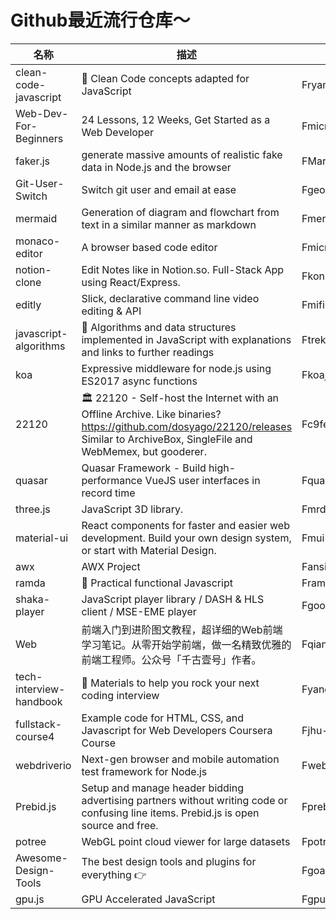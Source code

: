 # Github最近流行仓库～

| 名称  | 描述  | 作者  | star量 | 地址  |
| --- | --- | --- | ----- | --- |
| clean-code-javascript | 🛁 Clean Code concepts adapted for JavaScript | Fryanmcdermott | 40,354 | https://github.com/ryanmcdermott/clean-code-javascript
Web-Dev-For-Beginners | 24 Lessons, 12 Weeks, Get Started as a Web Developer | Fmicrosoft | 566 | https://github.com/microsoft/Web-Dev-For-Beginners
faker.js | generate massive amounts of realistic fake data in Node.js and the browser | FMarak | 27,514 | https://github.com/Marak/faker.js
Git-User-Switch | Switch git user and email at ease | Fgeongeorge | 332 | https://github.com/geongeorge/Git-User-Switch
mermaid | Generation of diagram and flowchart from text in a similar manner as markdown | Fmermaid-js | 32,780 | https://github.com/mermaid-js/mermaid
monaco-editor | A browser based code editor | Fmicrosoft | 22,245 | https://github.com/microsoft/monaco-editor
notion-clone | Edit Notes like in Notion.so. Full-Stack App using React/Express. | Fkonstantinmuenster | 862 | https://github.com/konstantinmuenster/notion-clone
editly | Slick, declarative command line video editing & API | Fmifi | 2,397 | https://github.com/mifi/editly
javascript-algorithms | 📝 Algorithms and data structures implemented in JavaScript with explanations and links to further readings | Ftrekhleb | 84,475 | https://github.com/trekhleb/javascript-algorithms
koa | Expressive middleware for node.js using ES2017 async functions | Fkoajs | 30,236 | https://github.com/koajs/koa
22120 | 🏛️ 22120 - Self-host the Internet with an Offline Archive. Like binaries? https://github.com/dosyago/22120/releases Similar to ArchiveBox, SingleFile and WebMemex, but gooderer. | Fc9fe | 2,082 | https://github.com/c9fe/22120
quasar | Quasar Framework - Build high-performance VueJS user interfaces in record time | Fquasarframework | 16,775 | https://github.com/quasarframework/quasar
three.js | JavaScript 3D library. | Fmrdoob | 64,805 | https://github.com/mrdoob/three.js
material-ui | React components for faster and easier web development. Build your own design system, or start with Material Design. | Fmui-org | 62,438 | https://github.com/mui-org/material-ui
awx | AWX Project | Fansible | 8,627 | https://github.com/ansible/awx
ramda | 🐏 Practical functional Javascript | Framda | 19,738 | https://github.com/ramda/ramda
shaka-player | JavaScript player library / DASH & HLS client / MSE-EME player | Fgoogle | 4,477 | https://github.com/google/shaka-player
Web | 前端入门到进阶图文教程，超详细的Web前端学习笔记。从零开始学前端，做一名精致优雅的前端工程师。公众号「千古壹号」作者。 | Fqianguyihao | 13,191 | https://github.com/qianguyihao/Web
tech-interview-handbook | 💯 Materials to help you rock your next coding interview | Fyangshun | 46,066 | https://github.com/yangshun/tech-interview-handbook
fullstack-course4 | Example code for HTML, CSS, and Javascript for Web Developers Coursera Course | Fjhu-ep-coursera | 4,263 | https://github.com/jhu-ep-coursera/fullstack-course4
webdriverio | Next-gen browser and mobile automation test framework for Node.js | Fwebdriverio | 6,106 | https://github.com/webdriverio/webdriverio
Prebid.js | Setup and manage header bidding advertising partners without writing code or confusing line items. Prebid.js is open source and free. | Fprebid | 962 | https://github.com/prebid/Prebid.js
potree | WebGL point cloud viewer for large datasets | Fpotree | 1,968 | https://github.com/potree/potree
Awesome-Design-Tools | The best design tools and plugins for everything 👉 | Fgoabstract | 20,690 | https://github.com/goabstract/Awesome-Design-Tools
gpu.js | GPU Accelerated JavaScript | Fgpujs | 11,763 | https://github.com/gpujs/gpu.js |
